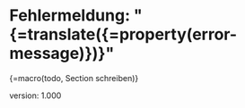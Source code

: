 # Fehlermeldung: "{=translate({=property(error-message)})}"

{=macro(todo, Section schreiben)}

version: 1.000
